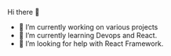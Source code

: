 Hi there 👋
- 🔭 I’m currently working on various projects
- 🌱 I’m currently learning Devops and React.
- 🤔 I’m looking for help with React Framework.

<!--
**SandhiyaKannan12/SandhiyaKannan12** is a ✨ _special_ ✨ repository because its `README.md` (this file) appears on your GitHub profile.

Here are some ideas to get you started:

- 🔭 I’m currently working on various projects
- 🌱 I’m currently learning Devops and React.
- 🤔 I’m looking for help with React Framework.

-->
